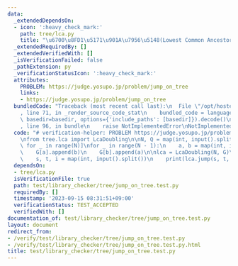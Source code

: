 ```yaml
---
data:
  _extendedDependsOn:
  - icon: ':heavy_check_mark:'
    path: tree/lca.py
    title: "\u6700\u8FD1\u5171\u901A\u7956\u5148(Lowest Common Ancestor)"
  _extendedRequiredBy: []
  _extendedVerifiedWith: []
  _isVerificationFailed: false
  _pathExtension: py
  _verificationStatusIcon: ':heavy_check_mark:'
  attributes:
    PROBLEM: https://judge.yosupo.jp/problem/jump_on_tree
    links:
    - https://judge.yosupo.jp/problem/jump_on_tree
  bundledCode: "Traceback (most recent call last):\n  File \"/opt/hostedtoolcache/PyPy/3.10.13/x64/lib/pypy3.10/site-packages/onlinejudge_verify/documentation/build.py\"\
    , line 71, in _render_source_code_stat\n    bundled_code = language.bundle(stat.path,\
    \ basedir=basedir, options={'include_paths': [basedir]}).decode()\n  File \"/opt/hostedtoolcache/PyPy/3.10.13/x64/lib/pypy3.10/site-packages/onlinejudge_verify/languages/python.py\"\
    , line 96, in bundle\n    raise NotImplementedError\nNotImplementedError\n"
  code: "# verification-helper: PROBLEM https://judge.yosupo.jp/problem/jump_on_tree\n\
    \nfrom tree.lca import LcaDoubling\n\nN, Q = map(int, input().split())\nG = [[]\
    \ for _ in range(N)]\nfor _ in range(N - 1):\n    a, b = map(int, input().split())\n\
    \    G[a].append(b)\n    G[b].append(a)\n\nlca = LcaDoubling(N, G)\nfor _ in range(Q):\n\
    \    s, t, i = map(int, input().split())\n    print(lca.jump(s, t, i))\n"
  dependsOn:
  - tree/lca.py
  isVerificationFile: true
  path: test/library_checker/tree/jump_on_tree.test.py
  requiredBy: []
  timestamp: '2023-09-15 08:31:51+09:00'
  verificationStatus: TEST_ACCEPTED
  verifiedWith: []
documentation_of: test/library_checker/tree/jump_on_tree.test.py
layout: document
redirect_from:
- /verify/test/library_checker/tree/jump_on_tree.test.py
- /verify/test/library_checker/tree/jump_on_tree.test.py.html
title: test/library_checker/tree/jump_on_tree.test.py
---
```

